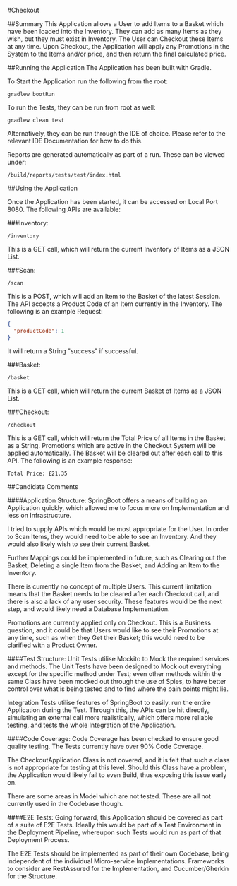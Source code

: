 #Checkout

##Summary
This Application allows a User to add Items to a Basket which have been loaded into the Inventory. They can add as many Items as they wish, but they must exist in Inventory. The User can Checkout these Items at any time. Upon Checkout, the Application will apply any Promotions in the System to the Items and/or price, and then return the final calculated price.

##Running the Application
The Application has been built with Gradle.

To Start the Application run the following from the root:
```shell script
gradlew bootRun
```

To run the Tests, they can be run from root as well:
```shell script
gradlew clean test
```
Alternatively, they can be run through the IDE of choice. Please refer to the relevant IDE Documentation for how to do this.

Reports are generated automatically as part of a run. These can be viewed under:

```text
/build/reports/tests/test/index.html
```

##Using the Application

Once the Application has been started, it can be accessed on Local Port 8080.
The following APIs are available:

###Inventory:
```text
/inventory
```

This is a GET call, which will return the current Inventory of Items as a JSON List.

###Scan:
```text
/scan
```

This is a POST, which will add an Item to the Basket of the latest Session.
The API accepts a Product Code of an Item currently in the Inventory. The following is an example Request:
```json
{
  "productCode": 1
}
```

It will return a String "success" if successful.

###Basket:
```text
/basket
```

This is a GET call, which will return the current Basket of Items as a JSON List.

###Checkout:
```text
/checkout
```

This is a GET call, which will return the Total Price of all Items in the Basket as a String.
Promotions which are active in the Checkout System will be applied automatically.
The Basket will be cleared out after each call to this API.
The following is an example response:
```text
Total Price: £21.35
```

##Candidate Comments

####Application Structure:
SpringBoot offers a means of building an Application quickly, which allowed me to focus more on Implementation and less on Infrastructure.

I tried to supply APIs which would be most appropriate for the User. In order to Scan Items, they would need to be able to see an Inventory. And they would also likely wish to see their current Basket.

Further Mappings could be implemented in future, such as Clearing out the Basket, Deleting a single Item from the Basket, and Adding an Item to the Inventory.

There is currently no concept of multiple Users. This current limitation means that the Basket needs to be cleared after each Checkout call, and there is also a lack of any user security. These features would be the next step, and would likely need a Database Implementation.

Promotions are currently applied only on Checkout. This is a Business question, and it could be that Users would like to see their Promotions at any time, such as when they Get their Basket; this would need to be clarified with a Product Owner.

####Test Structure:
Unit Tests utilise Mockito to Mock the required services and methods. The Unit Tests have been designed to Mock out everything except for the specific method under Test; even other methods within the same Class have been mocked out through the use of Spies, to have better control over what is being tested and to find where the pain points might lie.

Integration Tests utilise features of SpringBoot to easily. run the entire Application during the Test. Through this, the APIs can be hit directly, simulating an external call more realistically, which offers more reliable testing, and tests the whole Integration of the Application.

####Code Coverage:
Code Coverage has been checked to ensure good quality testing. The Tests currently have over 90% Code Coverage.

The CheckoutApplication Class is not covered, and it is felt that such a class is not appropriate for testing at this level. Should this Class have a problem, the Application would likely fail to even Build, thus exposing this issue early on.

There are some areas in Model which are not tested. These are all not currently used in the Codebase though.

####E2E Tests:
Going forward, this Application should be covered as part of a suite of E2E Tests. Ideally this would be part of a Test Environment in the Deployment Pipeline, whereupon such Tests would run as part of that Deployment Process.

The E2E Tests should be implemented as part of their own Codebase, being independent of the individual Micro-service Implementations. Frameworks to consider are RestAssured for the Implementation, and Cucumber/Gherkin for the Structure.